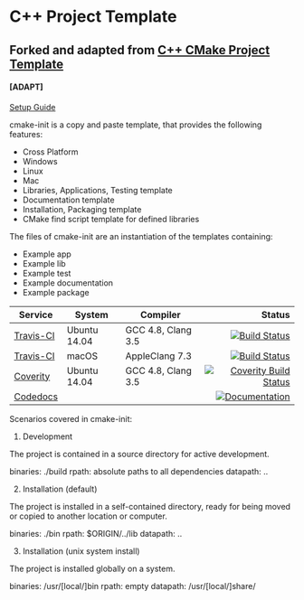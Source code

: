 # C++ Project Template
## Forked and adapted from [ C++ CMake Project Template](https://github.com/cginternals/cmake-init)
#### [ADAPT]
[Setup Guide](https://github.com/cginternals/cmake-init/wiki/Setup-Guide)

cmake-init is a copy and paste template, that provides the following features:
 * Cross Platform
  * Windows
  * Linux
  * Mac
 * Libraries, Applications, Testing template
 * Documentation template
 * Installation, Packaging template
 * CMake find script template for defined libraries

The files of cmake-init are an instantiation of the templates containing:
  * Example app
  * Example lib
  * Example test
  * Example documentation
  * Example package

| Service | System | Compiler | Status |
| ------- | ------ | -------- | -----: |
|  [Travis-CI](https://travis-ci.org/drumaddict/cmake-init) | Ubuntu 14.04 | GCC 4.8, Clang 3.5 | [![Build Status](https://travis-ci.org/drumaddict/cmake-init.svg?branch=master)](https://travis-ci.org/drumaddict/cmake-init) |
|  [Travis-CI](https://travis-ci.org/drumaddict/cmake-init) | macOS | AppleClang 7.3 | [![Build Status](https://travis-ci.org/drumaddict/cmake-init.svg?branch=master)](https://travis-ci.org/drumaddict/cmake-init) |
|  [Coverity](https://scan.coverity.com/projects/drumaddict-cmake-init) | Ubuntu 14.04 | GCC 4.8, Clang 3.5 | [![Coverity Build Status](https://scan.coverity.com/projects/13112/badge.svg)](https://scan.coverity.com/projects/drumaddict-cmake-init) |
|  [Codedocs](https://codedocs.xyz/drumaddict/cmake-init/) |   |  | [![Documentation](https://codedocs.xyz/drumaddict/cmake-init.svg)](https://codedocs.xyz/drumaddict/cmake-init/) |

Scenarios covered in cmake-init:

1) Development

The project is contained in a source directory for active development.

binaries: ./build
rpath:    absolute paths to all dependencies
datapath: ..


2) Installation (default)

The project is installed in a self-contained directory, ready for being moved or copied to another location or computer.

binaries: ./bin
rpath:    $ORIGIN/../lib
datapath: ..


3) Installation (unix system install)

The project is installed globally on a system.

binaries: /usr/[local/]bin
rpath:    empty
datapath: /usr/[local/]share/<projectname>
